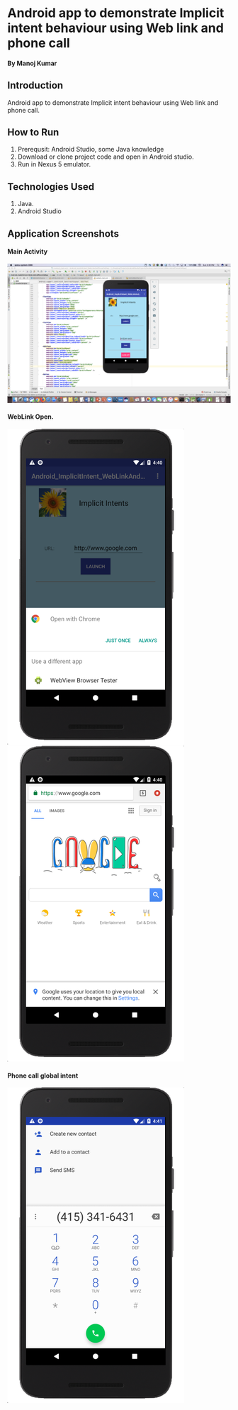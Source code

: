 # Android app to demonstrate Implicit intent behaviour using Web link and phone call
####                                                                                                     By Manoj Kumar
## Introduction 
Android app to demonstrate Implicit intent behaviour using Web link and phone call.


## How to Run
1.	Prerequsit: Android Studio, some Java knowledge
2.	Download or clone project code and open in Android studio.
3.	Run in Nexus 5 emulator.


## Technologies Used
1.	Java.
2.	Android Studio


## Application Screenshots
#### Main Activity
<img src="images/Android Emulator - Nexus_5X_API_265554 2018-02-18 16-40-28.png">

#### WebLink Open.
<img src="images/Android Emulator - Nexus_5X_API_265554 2018-02-18 16-40-43.png">
<img src="images/Android Emulator - Nexus_5X_API_265554 2018-02-18 16-41-00.png">

#### Phone call global intent
<img src="images/Android Emulator - Nexus_5X_API_265554 2018-02-18 16-41-17.png">


